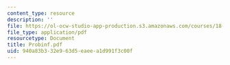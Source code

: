 ```yaml
---
content_type: resource
description: ''
file: https://ol-ocw-studio-app-production.s3.amazonaws.com/courses/18-303-linear-partial-differential-equations-fall-2006/940a83b332e963d5eaeea1d991f3c00f_Probinf.pdf
file_type: application/pdf
resourcetype: Document
title: Probinf.pdf
uid: 940a83b3-32e9-63d5-eaee-a1d991f3c00f
---
```

